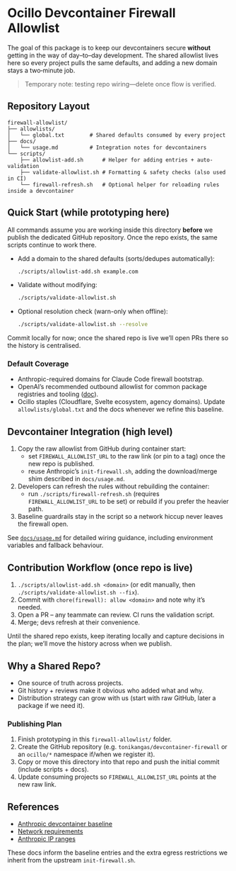 # Ocillo Devcontainer Firewall Allowlist

The goal of this package is to keep our devcontainers secure **without** getting in the way of day–to–day development. The shared allowlist lives here so every project pulls the same defaults, and adding a new domain stays a two‑minute job.

> Temporary note: testing repo wiring—delete once flow is verified.

## Repository Layout

```
firewall-allowlist/
├── allowlists/
│   └── global.txt        # Shared defaults consumed by every project
├── docs/
│   └── usage.md          # Integration notes for devcontainers
└── scripts/
    ├── allowlist-add.sh      # Helper for adding entries + auto-validation
    ├── validate-allowlist.sh # Formatting & safety checks (also used in CI)
    └── firewall-refresh.sh   # Optional helper for reloading rules inside a devcontainer
```

## Quick Start (while prototyping here)

All commands assume you are working inside this directory **before** we publish the dedicated GitHub repository. Once the repo exists, the same scripts continue to work there.

- Add a domain to the shared defaults (sorts/dedupes automatically):
  ```bash
  ./scripts/allowlist-add.sh example.com
  ```
- Validate without modifying:
  ```bash
  ./scripts/validate-allowlist.sh
  ```
- Optional resolution check (warn-only when offline):
  ```bash
  ./scripts/validate-allowlist.sh --resolve
  ```

Commit locally for now; once the shared repo is live we’ll open PRs there so the history is centralised.

### Default Coverage

- Anthropic-required domains for Claude Code firewall bootstrap.
- OpenAI’s recommended outbound allowlist for common package registries and tooling ([doc](https://developers.openai.com/codex/cloud/internet-access/)).
- Ocillo staples (Cloudflare, Svelte ecosystem, agency domains). Update `allowlists/global.txt` and the docs whenever we refine this baseline.

## Devcontainer Integration (high level)

1. Copy the raw allowlist from GitHub during container start:
   - set `FIREWALL_ALLOWLIST_URL` to the raw link (or pin to a tag) once the new repo is published.
   - reuse Anthropic’s `init-firewall.sh`, adding the download/merge shim described in `docs/usage.md`.
2. Developers can refresh the rules without rebuilding the container:
   - run `./scripts/firewall-refresh.sh` (requires `FIREWALL_ALLOWLIST_URL` to be set) or rebuild if you prefer the heavier path.
3. Baseline guardrails stay in the script so a network hiccup never leaves the firewall open.

See [`docs/usage.md`](docs/usage.md) for detailed wiring guidance, including environment variables and fallback behaviour.

## Contribution Workflow (once repo is live)

1. `./scripts/allowlist-add.sh <domain>` (or edit manually, then `./scripts/validate-allowlist.sh --fix`).
2. Commit with `chore(firewall): allow <domain>` and note why it’s needed.
3. Open a PR – any teammate can review. CI runs the validation script.
4. Merge; devs refresh at their convenience.

Until the shared repo exists, keep iterating locally and capture decisions in the plan; we’ll move the history across when we publish.

## Why a Shared Repo?

- One source of truth across projects.
- Git history + reviews make it obvious who added what and why.
- Distribution strategy can grow with us (start with raw GitHub, later a package if we need it).

### Publishing Plan

1. Finish prototyping in this `firewall-allowlist/` folder.
2. Create the GitHub repository (e.g. `tonikangas/devcontainer-firewall` or an `ocillo/*` namespace if/when we register it).
3. Copy or move this directory into that repo and push the initial commit (include scripts + docs).
4. Update consuming projects so `FIREWALL_ALLOWLIST_URL` points at the new raw link.

## References

- [Anthropic devcontainer baseline](https://anthropic.mintlify.app/en/docs/claude-code/devcontainer)
- [Network requirements](https://anthropic.mintlify.app/en/docs/claude-code/network-config)
- [Anthropic IP ranges](https://anthropic.mintlify.app/en/api/ip-addresses)

These docs inform the baseline entries and the extra egress restrictions we inherit from the upstream `init-firewall.sh`.
